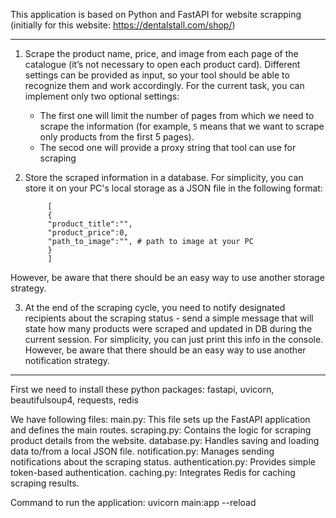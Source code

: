 This application is based on Python and FastAPI for website scrapping (initially for this website: https://dentalstall.com/shop/)

--------------------------------------------------------------------------------------------------------------------------------------------------------------------------------------
1. Scrape the product name, price, and image from each page of the catalogue (it’s not necessary to open each product card).
Different settings can be provided as input, so your tool should be able to recognize them and work accordingly. For the current task, you can implement only two optional settings:
    - The first one will limit the number of pages from which we need to scrape the information (for example, `5` means that we want to scrape only products from the first 5 pages).
    - The secod one will provide a proxy string that tool can use for scraping
      
2. Store the scraped information in a database. For simplicity, you can store it on your PC's local storage as a JSON file in the following format:

            [
            {
            "product_title":"",
            "product_price":0,
            "path_to_image":"", # path to image at your PC
            }
            ]

However, be aware that there should be an easy way to use another storage strategy.

3. At the end of the scraping cycle, you need to notify designated recipients about the scraping status - send a simple message that will state how many products were scraped and
   updated in DB during the current session. For simplicity, you can just print this info in the console. However, be aware that there should be an easy way to use another notification
   strategy.

--------------------------------------------------------------------------------------------------------------------------------------------------------------------------------------
First we need to install these python packages: fastapi, uvicorn, beautifulsoup4, requests, redis

We have following files:
main.py: This file sets up the FastAPI application and defines the main routes.
scraping.py: Contains the logic for scraping product details from the website.
database.py: Handles saving and loading data to/from a local JSON file.
notification.py: Manages sending notifications about the scraping status.
authentication.py: Provides simple token-based authentication.
caching.py: Integrates Redis for caching scraping results.

Command to run the application: uvicorn main:app --reload
